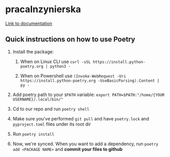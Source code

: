 # pracaInzynierska

[Link to documentation](https://wutwaw-my.sharepoint.com/:w:/g/personal/01161500_pw_edu_pl/ETADAYVBpbpLki29IliMYjABbO4fgS3Eeopmss1XI3Jsqg?e=m0sXOV)


## Quick instructions on how to use Poetry

1. Install the package:

   1. When on Linux CLI use `curl -sSL https://install.python-poetry.org | python3 -`

   2. When on Powershell use `(Invoke-WebRequest -Uri https://install.python-poetry.org -UseBasicParsing).Content | py -`

2. Add poetry path to your `$PATH` variable: `export PATH=$PATH:"/home/{YOUR USERNAME}/.local/bin/"`

3. Cd to our repo and run `poetry shell`

4. Make sure you've performed `git pull` and have `poetry.lock` and `pyproject.toml` files under its root dir

5. Run `poetry install`

6. Now, we're synced. When you want to add a dependency, run `poetry add <PACKAGE NAME>` and **commit your files to github**
